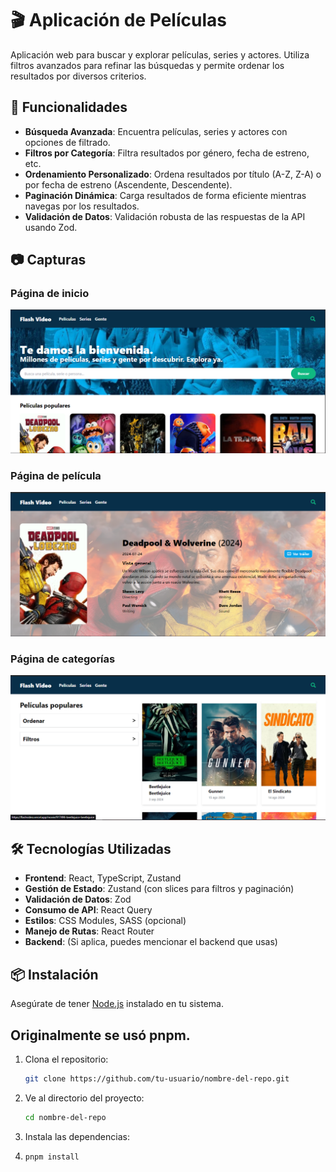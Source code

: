 # 🎬 Aplicación de Películas

Aplicación web para buscar y explorar películas, series y actores. Utiliza filtros avanzados para refinar las búsquedas y permite ordenar los resultados por diversos criterios.

## 🚀 Funcionalidades

- **Búsqueda Avanzada**: Encuentra películas, series y actores con opciones de filtrado.
- **Filtros por Categoría**: Filtra resultados por género, fecha de estreno, etc.
- **Ordenamiento Personalizado**: Ordena resultados por título (A-Z, Z-A) o por fecha de estreno (Ascendente, Descendente).
- **Paginación Dinámica**: Carga resultados de forma eficiente mientras navegas por los resultados.
- **Validación de Datos**: Validación robusta de las respuestas de la API usando Zod.

## 📷 Capturas
### Página de inicio
![Página de inicio](./assets/captura-1.png)
### Página de película
![Página de película](./assets/captura-3.png)
### Página de categorías
![Página de categorías](./assets/captura-2.png)

## 🛠 Tecnologías Utilizadas

- **Frontend**: React, TypeScript, Zustand
- **Gestión de Estado**: Zustand (con slices para filtros y paginación)
- **Validación de Datos**: Zod
- **Consumo de API**: React Query
- **Estilos**: CSS Modules, SASS (opcional)
- **Manejo de Rutas**: React Router
- **Backend**: (Si aplica, puedes mencionar el backend que usas)

## 📦 Instalación

Asegúrate de tener [Node.js](https://nodejs.org/) instalado en tu sistema.

## Originalmente se usó pnpm.

1. Clona el repositorio:
   ```bash
   git clone https://github.com/tu-usuario/nombre-del-repo.git
2. Ve al directorio del proyecto:
   ```bash
   cd nombre-del-repo
3. Instala las dependencias:
4. ```bash
   pnpm install
